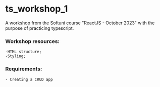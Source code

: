 # ts_workshop_1
A workshop from the Softuni course "ReactJS - October 2023" with the purpose of practicing typescript.

### Workshop resources:
    -HTML structure;
    -Styling;
    
### Requirements: 
    - Creating a CRUD app 
